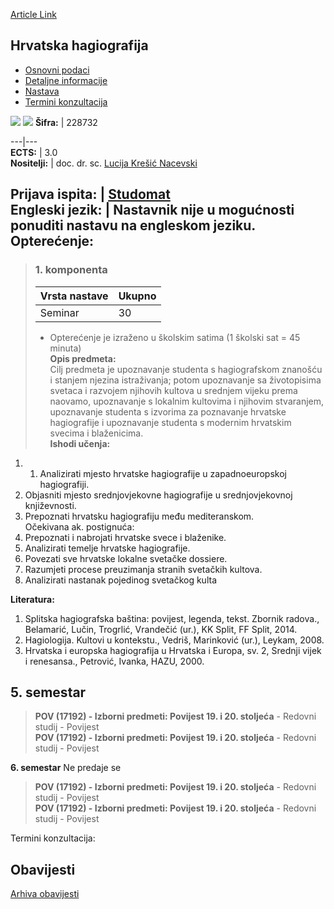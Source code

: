 [Article Link](https://www.fhs.hr/predmet/hrvhag)

## Hrvatska hagiografija
  * [Osnovni podaci](https://www.fhs.hr/predmet/hrvhag#v1id-904818_213178_1_0 "Osnovni podaci")
  * [Detaljne informacije](https://www.fhs.hr/predmet/hrvhag#v1id-904818_213178_1_1 "Detaljne informacije")
  * [Nastava](https://www.fhs.hr/predmet/hrvhag#v1id-904818_213178_1_2 "Nastava")
  * [Termini konzultacija](https://www.fhs.hr/predmet/hrvhag#v1id-904818_213178_1_3 "Termini konzultacija")


[![](https://www.fhs.hr/img/flags/gif/hr.gif)](https://www.fhs.hr/predmet/hrvhag) [![](https://www.fhs.hr/img/flags/gif/gb.gif)](https://www.fhs.hr/en/course/crohag)
**Šifra:** |  228732  
  
---|---  
**ECTS:** |  3.0   
**Nositelji:** |  doc. dr. sc. [Lucija Krešić Nacevski](https://www.fhs.hr/djelatnik/lucija.kresic_nacevski)   
  
**Prijava ispita:** |  [Studomat](http://www.isvu.hr/studomat)  
**Engleski jezik:** |  Nastavnik nije u mogućnosti ponuditi nastavu na engleskom jeziku.   
**Opterećenje:**  
---  
> ### 1. komponenta
> | Vrsta nastave | Ukupno  
> ---|---  
> Seminar | 30  
> * Opterećenje je izraženo u školskim satima (1 školski sat = 45 minuta)   
**Opis predmeta:**  
> Cilj predmeta je upoznavanje studenta s hagiografskom znanošću i stanjem njezina istraživanja; potom upoznavanje sa životopisima svetaca i razvojem njihovih kultova u srednjem vijeku prema naovamo, upoznavanje s lokalnim kultovima i njihovim stvaranjem, upoznavanje studenta s izvorima za poznavanje hrvatske hagiografije i upoznavanje studenta s modernim hrvatskim svecima i blaženicima.  
**Ishodi učenja:**  
  1. 1. Analizirati mjesto hrvatske hagiografije u zapadnoeuropskoj hagiografiji.  
2. Objasniti mjesto srednjovjekovne hagiografije u srednjovjekovnoj književnosti.  
3. Prepoznati hrvatsku hagiografiju među mediteranskom.   
Očekivana ak. postignuća:  
1. Prepoznati i nabrojati hrvatske svece i blaženike.   
2. Analizirati temelje hrvatske hagiografije.  
3. Povezati sve hrvatske lokalne svetačke dossiere.  
4. Razumjeti procese preuzimanja stranih svetačkih kultova.  
5. Analizirati nastanak pojedinog svetačkog kulta

  
**Literatura:**  
  1. Splitska hagiografska baština: povijest, legenda, tekst. Zbornik radova., Belamarić, Lučin, Trogrlić, Vrandečić (ur.), KK Split, FF Split, 2014. 
  2. Hagiologija. Kultovi u kontekstu., Vedriš, Marinković (ur.), Leykam, 2008. 
  3. Hrvatska i europska hagiografija u Hrvatska i Europa, sv. 2, Srednji vijek i renesansa., Petrović, Ivanka, HAZU, 2000. 

  
**5. semestar**  
---  
> **POV (17192) - Izborni predmeti: Povijest 19. i 20. stoljeća** - Redovni studij - Povijest  
>  **POV (17192) - Izborni predmeti: Povijest 19. i 20. stoljeća** - Redovni studij - Povijest  
>   
  
**6. semestar** Ne predaje se  
> **POV (17192) - Izborni predmeti: Povijest 19. i 20. stoljeća** - Redovni studij - Povijest  
>  **POV (17192) - Izborni predmeti: Povijest 19. i 20. stoljeća** - Redovni studij - Povijest  
>   
Termini konzultacija: 


## Obavijesti
[Arhiva obavijesti](https://www.fhs.hr/predmet/hrvhag?@=21g9w#news_121396 "Arhiva obavijesti")
